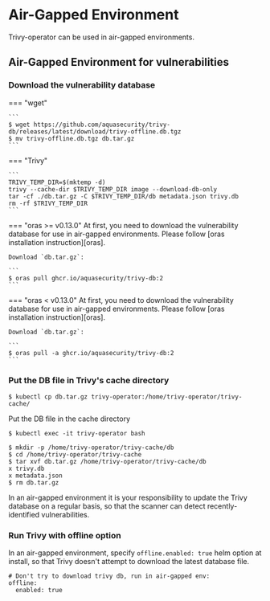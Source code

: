 # Air-Gapped Environment

Trivy-operator can be used in air-gapped environments.

## Air-Gapped Environment for vulnerabilities

### Download the vulnerability database

=== "wget"

    ```
    $ wget https://github.com/aquasecurity/trivy-db/releases/latest/download/trivy-offline.db.tgz
    $ mv trivy-offline.db.tgz db.tar.gz
    ```

=== "Trivy"

    ```
    TRIVY_TEMP_DIR=$(mktemp -d)
    trivy --cache-dir $TRIVY_TEMP_DIR image --download-db-only
    tar -cf ./db.tar.gz -C $TRIVY_TEMP_DIR/db metadata.json trivy.db
    rm -rf $TRIVY_TEMP_DIR
    ```

=== "oras >= v0.13.0"
    At first, you need to download the vulnerability database for use in air-gapped environments.
    Please follow [oras installation instruction][oras].

    Download `db.tar.gz`:

    ```
    $ oras pull ghcr.io/aquasecurity/trivy-db:2
    ```

=== "oras < v0.13.0"
    At first, you need to download the vulnerability database for use in air-gapped environments.
    Please follow [oras installation instruction][oras].

    Download `db.tar.gz`:

    ```
    $ oras pull -a ghcr.io/aquasecurity/trivy-db:2
    ```

### Put the DB file in Trivy's cache directory

```
$ kubectl cp db.tar.gz trivy-operator:/home/trivy-operator/trivy-cache/
```

Put the DB file in the cache directory

```
$ kubectl exec -it trivy-operator bash

$ mkdir -p /home/trivy-operator/trivy-cache/db
$ cd /home/trivy-operator/trivy-cache
$ tar xvf db.tar.gz /home/trivy-operator/trivy-cache/db
x trivy.db
x metadata.json
$ rm db.tar.gz
```

In an air-gapped environment it is your responsibility to update the Trivy database on a regular basis, so that the scanner can detect recently-identified vulnerabilities. 

### Run Trivy with offline option
In an air-gapped environment, specify `offline.enabled: true` helm option at install, so that Trivy doesn't attempt to download the latest database file.

```
# Don't try to download trivy db, run in air-gapped env:
offline:
  enabled: true
```